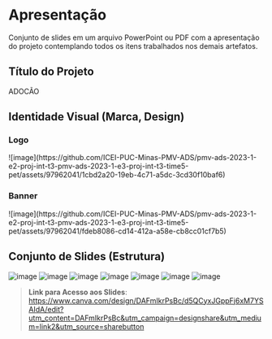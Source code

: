 # Apresentação

Conjunto de slides em um arquivo PowerPoint ou PDF com a apresentação do projeto contemplando todos os itens trabalhados nos demais artefatos.

## Título do Projeto

ADOCÃO 

## Identidade Visual (Marca, Design)

<h3>Logo</h3>
![image](https://github.com/ICEI-PUC-Minas-PMV-ADS/pmv-ads-2023-1-e2-proj-int-t3-pmv-ads-2023-1-e3-proj-int-t3-time5-pet/assets/97962041/1cbd2a20-19eb-4c71-a5dc-3cd30f10baf6)

<h3>Banner</h3>
![image](https://github.com/ICEI-PUC-Minas-PMV-ADS/pmv-ads-2023-1-e2-proj-int-t3-pmv-ads-2023-1-e3-proj-int-t3-time5-pet/assets/97962041/fdeb8086-cd14-412a-a58e-cb8cc01cf7b5)

## Conjunto de Slides (Estrutura)
![image](https://github.com/ICEI-PUC-Minas-PMV-ADS/pmv-ads-2023-1-e2-proj-int-t3-pmv-ads-2023-1-e3-proj-int-t3-time5-pet/assets/97962041/a58e44f5-f96d-4ee8-a3d7-30420e041c66)
![image](https://github.com/ICEI-PUC-Minas-PMV-ADS/pmv-ads-2023-1-e2-proj-int-t3-pmv-ads-2023-1-e3-proj-int-t3-time5-pet/assets/97962041/b6bd2a96-1302-4690-a5ca-330bc0597d83)
![image](https://github.com/ICEI-PUC-Minas-PMV-ADS/pmv-ads-2023-1-e2-proj-int-t3-pmv-ads-2023-1-e3-proj-int-t3-time5-pet/assets/97962041/9a42b5a2-dcd2-4ba4-962f-568cf641af94)
![image](https://github.com/ICEI-PUC-Minas-PMV-ADS/pmv-ads-2023-1-e2-proj-int-t3-pmv-ads-2023-1-e3-proj-int-t3-time5-pet/assets/97962041/7c0354ab-6291-4b2a-a8ae-c8dc174dade9)
![image](https://github.com/ICEI-PUC-Minas-PMV-ADS/pmv-ads-2023-1-e2-proj-int-t3-pmv-ads-2023-1-e3-proj-int-t3-time5-pet/assets/97962041/6b5db304-c04c-455b-94c1-5f2e71420a4a)
![image](https://github.com/ICEI-PUC-Minas-PMV-ADS/pmv-ads-2023-1-e2-proj-int-t3-pmv-ads-2023-1-e3-proj-int-t3-time5-pet/assets/97962041/26ccc038-2464-4fdb-bce2-4be7f4b07979)
![image](https://github.com/ICEI-PUC-Minas-PMV-ADS/pmv-ads-2023-1-e2-proj-int-t3-pmv-ads-2023-1-e3-proj-int-t3-time5-pet/assets/97962041/df60645d-b916-40fd-bdb1-4d7cbf781837)

> **Link para Acesso aos Slides**:
> https://www.canva.com/design/DAFmIkrPsBc/d5QCyxJGppFj6xM7YSAIdA/edit?utm_content=DAFmIkrPsBc&utm_campaign=designshare&utm_medium=link2&utm_source=sharebutton
